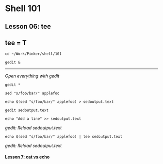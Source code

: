 # Shell 101
## Lesson 06: tee
## tee = T

`cd ~/Work/Pinker/shell/101`

`gedit &`

___

*Open everything with gedit*

`gedit *`

`sed "s/foo/bar/" applefoo`

`echo $(sed "s/foo/bar/" applefoo) > sedoutput.text`

`gedit sedoutput.text`

`echo "Add a line" >> sedoutput.text`

*gedit: Reload sedoutput.text*

`echo $(sed "s/foo/bar/" applefoo) | tee sedoutput.text`

*gedit: Reload sedoutput.text*

#### [Lesson 7: cat vs echo](https://github.com/inkVerb/pinker/blob/master/101-shell/Lesson-07.md)
